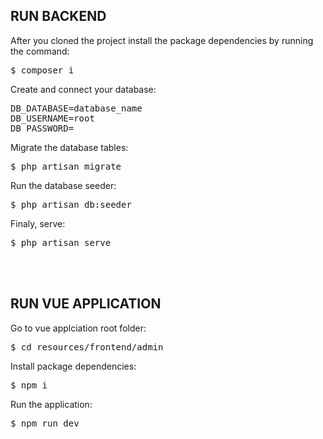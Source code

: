 ## RUN BACKEND
<p>After you cloned the project install the package dependencies by running the command:</p>
<pre>$ composer i</pre>

<p>Create and connect your database:</p>
<pre>
DB_DATABASE=database_name
DB_USERNAME=root
DB_PASSWORD=
</pre>

<p>Migrate the database tables:</p>
<pre>$ php artisan migrate</pre>

<p>Run the database seeder:</p>
<pre>$ php artisan db:seeder</pre>

<p>Finaly, serve:</p>
<pre>$ php artisan serve </pre>

<br><br>

## RUN VUE APPLICATION
<p>Go to vue applciation root folder:</p>
<pre>$ cd resources/frontend/admin</pre>

<p>Install package dependencies:</p>
<pre>$ npm i</pre>

<p>Run the application:</p>
<pre>$ npm run dev</pre>
